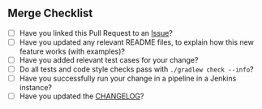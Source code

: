 ## Merge Checklist

* [ ] Have you linked this Pull Request to an [Issue](https://github.com/manheim/jenkinsfile-pipeline-elastic-beanstalk-plugins/issues)?
* [ ] Have you updated any relevant README files, to explain how this new feature works (with examples)?
* [ ] Have you added relevant test cases for your change?
* [ ] Do all tests and code style checks pass with `./gradlew check --info`?
* [ ] Have you successfully run your change in a pipeline in a Jenkins instance?
* [ ] Have you updated the [CHANGELOG](https://github.com/manheim/jenkinsfile-pipeline-elastic-beanstalk-plugins/blob/master/CHANGELOG.md)?

